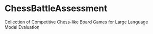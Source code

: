 # ChessBattleAssessment
Collection of Competitive Chess-like Board Games for Large Language Model Evaluation
